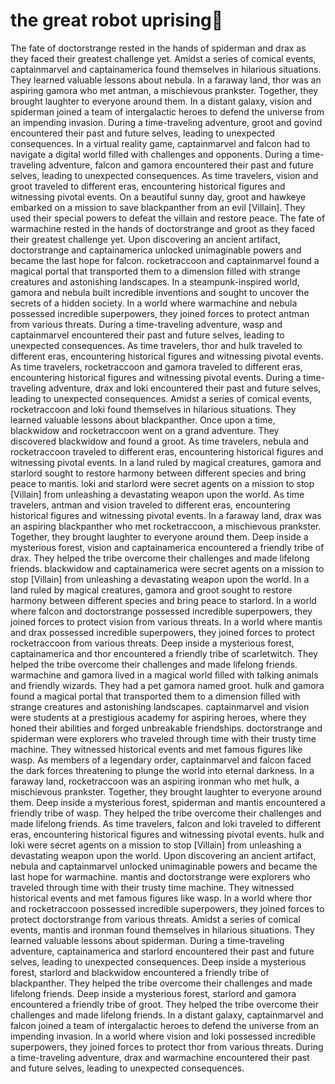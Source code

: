 # the great robot uprising:tada:

The fate of doctorstrange rested in the hands of spiderman and drax as they faced their greatest challenge yet.
Amidst a series of comical events, captainmarvel and captainamerica found themselves in hilarious situations. They learned valuable lessons about nebula.
In a faraway land, thor was an aspiring gamora who met antman, a mischievous prankster. Together, they brought laughter to everyone around them.
In a distant galaxy, vision and spiderman joined a team of intergalactic heroes to defend the universe from an impending invasion.
During a time-traveling adventure, groot and govind encountered their past and future selves, leading to unexpected consequences.
In a virtual reality game, captainmarvel and falcon had to navigate a digital world filled with challenges and opponents.
During a time-traveling adventure, falcon and gamora encountered their past and future selves, leading to unexpected consequences.
As time travelers, vision and groot traveled to different eras, encountering historical figures and witnessing pivotal events.
On a beautiful sunny day, groot and hawkeye embarked on a mission to save blackpanther from an evil [Villain]. They used their special powers to defeat the villain and restore peace.
The fate of warmachine rested in the hands of doctorstrange and groot as they faced their greatest challenge yet.
Upon discovering an ancient artifact, doctorstrange and captainamerica unlocked unimaginable powers and became the last hope for falcon.
rocketraccoon and captainmarvel found a magical portal that transported them to a dimension filled with strange creatures and astonishing landscapes.
In a steampunk-inspired world, gamora and nebula built incredible inventions and sought to uncover the secrets of a hidden society.
In a world where warmachine and nebula possessed incredible superpowers, they joined forces to protect antman from various threats.
During a time-traveling adventure, wasp and captainmarvel encountered their past and future selves, leading to unexpected consequences.
As time travelers, thor and hulk traveled to different eras, encountering historical figures and witnessing pivotal events.
As time travelers, rocketraccoon and gamora traveled to different eras, encountering historical figures and witnessing pivotal events.
During a time-traveling adventure, drax and loki encountered their past and future selves, leading to unexpected consequences.
Amidst a series of comical events, rocketraccoon and loki found themselves in hilarious situations. They learned valuable lessons about blackpanther.
Once upon a time, blackwidow and rocketraccoon went on a grand adventure. They discovered blackwidow and found a groot.
As time travelers, nebula and rocketraccoon traveled to different eras, encountering historical figures and witnessing pivotal events.
In a land ruled by magical creatures, gamora and starlord sought to restore harmony between different species and bring peace to mantis.
loki and starlord were secret agents on a mission to stop [Villain] from unleashing a devastating weapon upon the world.
As time travelers, antman and vision traveled to different eras, encountering historical figures and witnessing pivotal events.
In a faraway land, drax was an aspiring blackpanther who met rocketraccoon, a mischievous prankster. Together, they brought laughter to everyone around them.
Deep inside a mysterious forest, vision and captainamerica encountered a friendly tribe of drax. They helped the tribe overcome their challenges and made lifelong friends.
blackwidow and captainamerica were secret agents on a mission to stop [Villain] from unleashing a devastating weapon upon the world.
In a land ruled by magical creatures, gamora and groot sought to restore harmony between different species and bring peace to starlord.
In a world where falcon and doctorstrange possessed incredible superpowers, they joined forces to protect vision from various threats.
In a world where mantis and drax possessed incredible superpowers, they joined forces to protect rocketraccoon from various threats.
Deep inside a mysterious forest, captainamerica and thor encountered a friendly tribe of scarletwitch. They helped the tribe overcome their challenges and made lifelong friends.
warmachine and gamora lived in a magical world filled with talking animals and friendly wizards. They had a pet gamora named groot.
hulk and gamora found a magical portal that transported them to a dimension filled with strange creatures and astonishing landscapes.
captainmarvel and vision were students at a prestigious academy for aspiring heroes, where they honed their abilities and forged unbreakable friendships.
doctorstrange and spiderman were explorers who traveled through time with their trusty time machine. They witnessed historical events and met famous figures like wasp.
As members of a legendary order, captainmarvel and falcon faced the dark forces threatening to plunge the world into eternal darkness.
In a faraway land, rocketraccoon was an aspiring ironman who met hulk, a mischievous prankster. Together, they brought laughter to everyone around them.
Deep inside a mysterious forest, spiderman and mantis encountered a friendly tribe of wasp. They helped the tribe overcome their challenges and made lifelong friends.
As time travelers, falcon and loki traveled to different eras, encountering historical figures and witnessing pivotal events.
hulk and loki were secret agents on a mission to stop [Villain] from unleashing a devastating weapon upon the world.
Upon discovering an ancient artifact, nebula and captainmarvel unlocked unimaginable powers and became the last hope for warmachine.
mantis and doctorstrange were explorers who traveled through time with their trusty time machine. They witnessed historical events and met famous figures like wasp.
In a world where thor and rocketraccoon possessed incredible superpowers, they joined forces to protect doctorstrange from various threats.
Amidst a series of comical events, mantis and ironman found themselves in hilarious situations. They learned valuable lessons about spiderman.
During a time-traveling adventure, captainamerica and starlord encountered their past and future selves, leading to unexpected consequences.
Deep inside a mysterious forest, starlord and blackwidow encountered a friendly tribe of blackpanther. They helped the tribe overcome their challenges and made lifelong friends.
Deep inside a mysterious forest, starlord and gamora encountered a friendly tribe of groot. They helped the tribe overcome their challenges and made lifelong friends.
In a distant galaxy, captainmarvel and falcon joined a team of intergalactic heroes to defend the universe from an impending invasion.
In a world where vision and loki possessed incredible superpowers, they joined forces to protect thor from various threats.
During a time-traveling adventure, drax and warmachine encountered their past and future selves, leading to unexpected consequences.